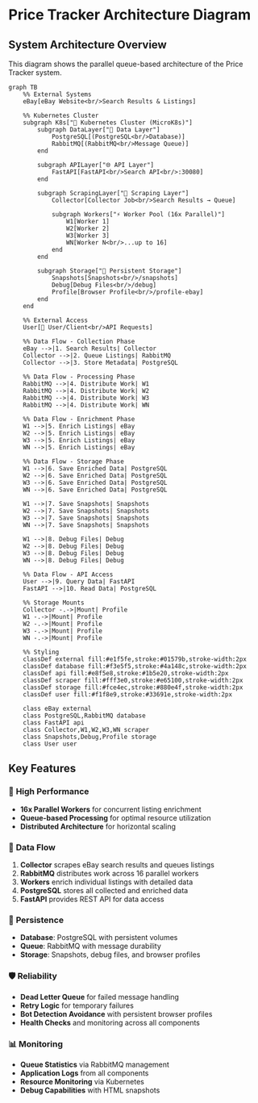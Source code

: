 # Price Tracker Architecture Diagram

## System Architecture Overview

This diagram shows the parallel queue-based architecture of the Price Tracker system.

```mermaid
graph TB
    %% External Systems
    eBay[eBay Website<br/>Search Results & Listings]
    
    %% Kubernetes Cluster
    subgraph K8s["🚀 Kubernetes Cluster (MicroK8s)"]
        subgraph DataLayer["💾 Data Layer"]
            PostgreSQL[(PostgreSQL<br/>Database)]
            RabbitMQ[(RabbitMQ<br/>Message Queue)]
        end
        
        subgraph APILayer["🌐 API Layer"]
            FastAPI[FastAPI<br/>Search API<br/>:30080]
        end
        
        subgraph ScrapingLayer["🔄 Scraping Layer"]
            Collector[Collector Job<br/>Search Results → Queue]
            
            subgraph Workers["⚡ Worker Pool (16x Parallel)"]
                W1[Worker 1]
                W2[Worker 2]
                W3[Worker 3]
                WN[Worker N<br/>...up to 16]
            end
        end
        
        subgraph Storage["💾 Persistent Storage"]
            Snapshots[Snapshots<br/>/snapshots]
            Debug[Debug Files<br/>/debug]
            Profile[Browser Profile<br/>/profile-ebay]
        end
    end
    
    %% External Access
    User[👤 User/Client<br/>API Requests]
    
    %% Data Flow - Collection Phase
    eBay -->|1. Search Results| Collector
    Collector -->|2. Queue Listings| RabbitMQ
    Collector -->|3. Store Metadata| PostgreSQL
    
    %% Data Flow - Processing Phase
    RabbitMQ -->|4. Distribute Work| W1
    RabbitMQ -->|4. Distribute Work| W2
    RabbitMQ -->|4. Distribute Work| W3
    RabbitMQ -->|4. Distribute Work| WN
    
    %% Data Flow - Enrichment Phase
    W1 -->|5. Enrich Listings| eBay
    W2 -->|5. Enrich Listings| eBay
    W3 -->|5. Enrich Listings| eBay
    WN -->|5. Enrich Listings| eBay
    
    %% Data Flow - Storage Phase
    W1 -->|6. Save Enriched Data| PostgreSQL
    W2 -->|6. Save Enriched Data| PostgreSQL
    W3 -->|6. Save Enriched Data| PostgreSQL
    WN -->|6. Save Enriched Data| PostgreSQL
    
    W1 -->|7. Save Snapshots| Snapshots
    W2 -->|7. Save Snapshots| Snapshots
    W3 -->|7. Save Snapshots| Snapshots
    WN -->|7. Save Snapshots| Snapshots
    
    W1 -->|8. Debug Files| Debug
    W2 -->|8. Debug Files| Debug
    W3 -->|8. Debug Files| Debug
    WN -->|8. Debug Files| Debug
    
    %% Data Flow - API Access
    User -->|9. Query Data| FastAPI
    FastAPI -->|10. Read Data| PostgreSQL
    
    %% Storage Mounts
    Collector -.->|Mount| Profile
    W1 -.->|Mount| Profile
    W2 -.->|Mount| Profile
    W3 -.->|Mount| Profile
    WN -.->|Mount| Profile
    
    %% Styling
    classDef external fill:#e1f5fe,stroke:#01579b,stroke-width:2px
    classDef database fill:#f3e5f5,stroke:#4a148c,stroke-width:2px
    classDef api fill:#e8f5e8,stroke:#1b5e20,stroke-width:2px
    classDef scraper fill:#fff3e0,stroke:#e65100,stroke-width:2px
    classDef storage fill:#fce4ec,stroke:#880e4f,stroke-width:2px
    classDef user fill:#f1f8e9,stroke:#33691e,stroke-width:2px
    
    class eBay external
    class PostgreSQL,RabbitMQ database
    class FastAPI api
    class Collector,W1,W2,W3,WN scraper
    class Snapshots,Debug,Profile storage
    class User user
```

## Key Features

### 🚀 **High Performance**
- **16x Parallel Workers** for concurrent listing enrichment
- **Queue-based Processing** for optimal resource utilization
- **Distributed Architecture** for horizontal scaling

### 🔄 **Data Flow**
1. **Collector** scrapes eBay search results and queues listings
2. **RabbitMQ** distributes work across 16 parallel workers
3. **Workers** enrich individual listings with detailed data
4. **PostgreSQL** stores all collected and enriched data
5. **FastAPI** provides REST API for data access

### 💾 **Persistence**
- **Database**: PostgreSQL with persistent volumes
- **Queue**: RabbitMQ with message durability
- **Storage**: Snapshots, debug files, and browser profiles

### 🛡️ **Reliability**
- **Dead Letter Queue** for failed message handling
- **Retry Logic** for temporary failures
- **Bot Detection Avoidance** with persistent browser profiles
- **Health Checks** and monitoring across all components

### 📊 **Monitoring**
- **Queue Statistics** via RabbitMQ management
- **Application Logs** from all components
- **Resource Monitoring** via Kubernetes
- **Debug Capabilities** with HTML snapshots
